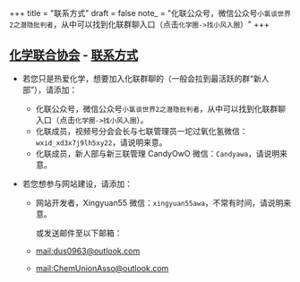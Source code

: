 +++
title = "联系方式"
draft = false
note_ = "化联公众号，微信公众号`小氯谈世界2之潜隐批判者`，从中可以找到化联群聊入口（点击`化学圈->找小风入圈`）"
+++

## [化学联合协会](/) - [联系方式](#)

- 若您只是热爱化学，想要加入化联群聊的（一般会拉到最活跃的群“新人部”），请添加：

  - 化联公众号，微信公众号`小氯谈世界2之潜隐批判者`，从中可以找到化联群聊入口（点击`化学圈->找小风入圈`）。   
  - 化联成员，视频号分会会长与七联管理员一坨过氧化氢微信：`wxid_xd3x7j9lh5xy22`，请说明来意。
  - 化联成员，新人部与新三联管理 CandyOwO 微信：`Candyawa`，请说明来意。

- 若您想参与网站建设，请添加：

  - 网站开发者，Xingyuan55 微信：`xingyuan55awa`，不常有时间，请说明来意。

    或发送邮件至以下邮箱：

  - [mail:dus0963@outlook.com](mailto:dus0963@outlook.com)
  - [mail:ChemUnionAsso@outlook.com](mailto:ChemUnionAsso@outlook.com)
